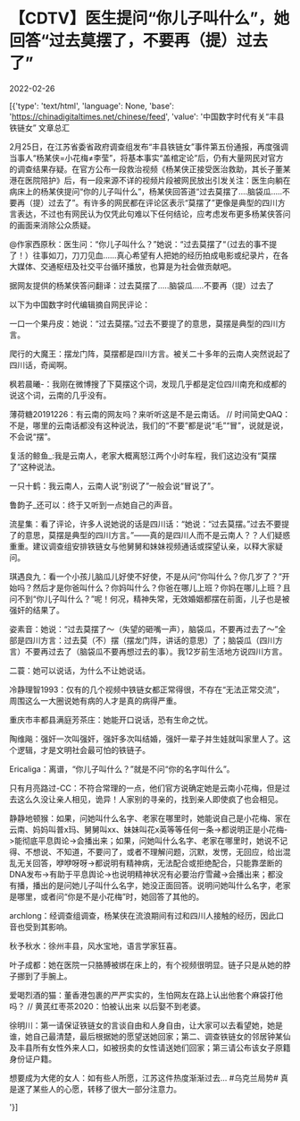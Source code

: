 # 【CDTV】医生提问“你儿子叫什么”，她回答“过去莫摆了，不要再（提）过去了”

2022-02-26

[{'type': 'text/html', 'language': None, 'base': 'https://chinadigitaltimes.net/chinese/feed', 'value': '中国数字时代有关“丰县铁链女” 文章总汇

2月25日，在江苏省委省政府调查组发布“丰县铁链女”事件第五份通报，再度强调当事人“杨某侠=小花梅≠李莹”，将基本事实“盖棺定论”后，仍有大量网民对官方的调查结果存疑。在官方公布一段救治视频《杨某侠正接受医治救助，其长子董某港在医院陪护》后，有一段来源不详的视频片段被网民放出引发关注：医生向躺在病床上的杨某侠提问“你的儿子叫什么”，杨某侠回答道“过去莫摆了&#8230;.脑袋瓜&#8230;..不要再（提）过去了”。有许多的网民都在评论区表示“莫摆了”更像是典型的四川方言表达，不过也有网民认为仅凭此句难以下任何结论，应考虑发布更多杨某侠答问的画面来消除公众质疑。



@作家西原秋：医生问：“你儿子叫什么？”她说：“过去莫摆了“（过去的事不提了！）往事如刀，刀刀见血……真心希望有人把她的经历拍成电影或纪录片，在各大媒体、交通枢纽及社交平台循环播放，也算是为社会做贡献吧。





据网友提供的杨某侠答问翻译：过去莫摆了&#8230;..脑袋瓜&#8230;..不要再（提）过去了  

以下为中国数字时代编辑摘自网民评论：



一口一个果丹皮：她说：“过去莫摆。”过去不要提了的意思，莫摆是典型的四川方言。

爬行的大魔王：摆龙门阵，莫摆都是四川方言。被关二十多年的云南人突然说起了四川话，奇闻啊。

枫若晨曦-：我刚在微博搜了下莫摆这个词，发现几乎都是定位四川南充和成都的说这个词，云南的几乎没有。

薄荷糖20191226：有云南的网友吗？来听听这是不是云南话。 //  时间简史QAQ：不是，哪里的云南话都没有这种说法，我们的“不要”都是说“毛”“冒”，说就是说，不会说“摆”。

复活的鲸鱼_:我是云南人，老家大概离怒江两个小时车程，我们这边没有“莫摆了”这种说法。

一只十鹤：我云南人，云南人说“别说了”一般会说“冒说了”。

鲁韵子_还可以：终于又听到一点她自己的声音。

流星集：看了评论，许多人说她说的话是四川话：“她说：“过去莫摆。”过去不要提了的意思，莫摆是典型的四川方言。”&#8212;&#8212;真的是四川人而不是云南人？？人们疑惑重重。建议调查组安排铁链女与他舅舅和妹妹视频通话或探望认亲，以释大家疑问。

琪遇良九：看一个小孩儿脑瓜儿好使不好使，不是从问“你叫什么？你几岁了？”开始吗？然后才是你爸叫什么？你妈叫什么？你爸在哪儿上班？你妈在哪儿上班？且问不到“你儿子叫什么？”呢！何况，精神失常，无效婚姻都摆在前面，儿子也是被强奸的结果了。

姿素音：她说：“过去莫摆了～（失望的砸嘴一声），脑袋瓜，不要再过去了～”全部是四川方言：过去莫（不）摆（摆龙门阵，讲话的意思）了；脑袋瓜（四川方言）不要再过去了（脑袋瓜不要再想过去的事）。我12岁前生活地方说四川方言。

二蓑：她可以说话，为什么不让她说话。

冷静理智1993：仅有的几个视频中铁链女都正常得很，不存在“无法正常交流”，周围这么一大圈说她有病的人才是真的病得严重。

重庆市丰都县满庭芳茶庄：她能开口说话，恐有生命之忧。

陶维飚：强奸一次叫强奸，强奸多次叫结婚，强奸一辈子并生娃就叫家里人了。这个逻辑，才是文明社会最可怕的铁链子。

Ericaliga：离谱，“你儿子叫什么？”就是不问“你的名字叫什么”。

只有月亮路过-CC：不符合常理的一点，他们官方说确定她是云南小花梅，但是过去这么久没让亲人相见，诡异！人家别的寻亲的，找到亲人即使疯了也会相见。

静静地顿猴：如果，问她叫什么名字、老家在哪里时，她能说自己是小花梅、家在云南、妈妈叫普x玛、舅舅叫xx、妹妹叫花x英等等任何一条->都说明正是小花梅->能彻底平息舆论->会播出来；如果，问她叫什么名字、老家在哪里时，她说不记得、不想说、不知道，不要问了，或者不理解问题，沉默，发愣，无回应，给出混乱无关回答，咿咿呀呀->都说明有精神病，无法配合或拒绝配合，只能靠垄断的DNA发布->有助于平息舆论->也说明精神状况有必要治疗雪藏->会播出来；都没有播，播出的是问她儿子叫什么名字，她没正面回答。说明问她叫什么名字，老家是哪里，或者问“你是不是小花梅”时，她回答了其他的。

archlong：经调查组调查，杨某侠在流浪期间有过和四川人接触的经历，因此口音也受到其影响。

秋予秋水：徐州丰县，风水宝地，语言学家狂喜。

叶子成都：她在医院一只胳膊被绑在床上的，有个视频很明显。链子只是从她的脖子挪到了手腕上。

爱喝烈酒的猫：董香港包裹的严严实实的，生怕网友在路上认出他套个麻袋打他吗？ // 黄芪红枣茶2020：怕被认出来 以后娶不到老婆。

徐明川：第一请保证铁链女的言谈自由和人身自由，让大家可以去看望她，她是谁，她自己最清楚，最后根据她的愿望送她回家；第二、调查铁链女的邻居钟某仙及丰县所有女性外来人口，如被拐卖的女性请送她们回家；第三请公布该女子原籍身份证户籍。

想要成为大佬的女人：如有些人所愿，江苏这件热度渐渐过去… #乌克兰局势# 真是遂了某些人的心愿，转移了很大一部分注意力。

'}]